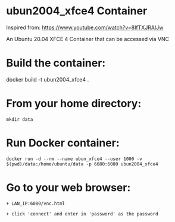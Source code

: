 # ubun2004_xfce4 Container
Inspired from: https://www.youtube.com/watch?v=8IfTXJRAIJw

An Ubuntu 20.04 XFCE 4 Container that can be accessed via VNC

# Build the container:
  docker build -t ubun2004_xfce4 .
  
# From your home directory:
    mkdir data
    
# Run Docker container:
    docker run -d --rm --name ubun_xfce4 --user 1000 -v $(pwd)/data:/home/ubuntu/data -p 6080:6080 ubun2004_xfce4

# Go to your web browser:
    + LAN_IP:6080/vnc.html
    
    + click 'connect' and enter in 'password' as the password
